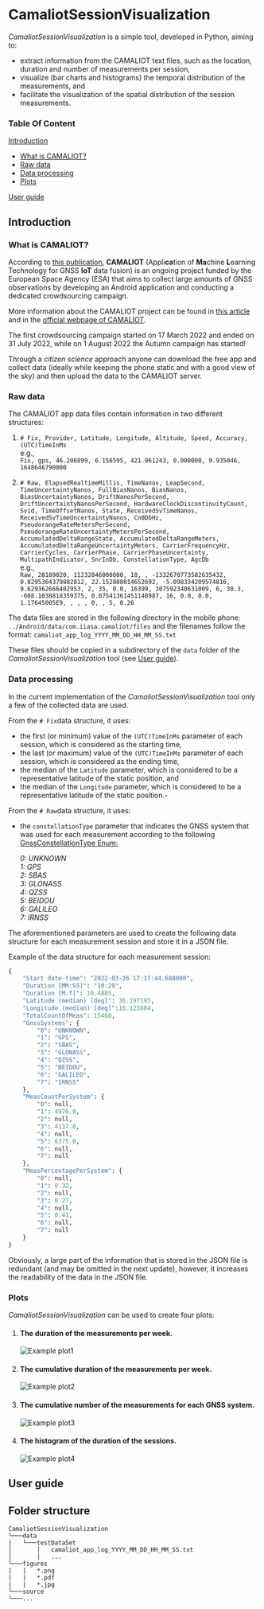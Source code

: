 


# CamaliotSessionVisualization

  
*CamaliotSessionVisualization* is a simple tool, developed in Python, aiming to:

- extract information from the CAMALIOT text files, such as the location, duration and number of measurements per session,
- visualize (bar charts and histograms) the temporal distribution of the measurements, and
- facilitate the visualization of the spatial distribution of the session measurements.


### Table Of Content

[Introduction](#introduction)

- [What is CAMALIOT?](#what-is-camaliot)
- [Raw data](#raw-data)
- [Data processing](#data-processing)
- [Plots](#plots)
 
[User guide](#user-guide)


## Introduction

### What is CAMALIOT?

According to [this publication][Publication1], **CAMALIOT** (Appli**ca**tion of **Ma**chine **L**earning Technology for GNSS **IoT** data fusion) is an ongoing project funded by the European Space Agency (ESA) that aims to collect large amounts of GNSS observations by developing an Android application and conducting a dedicated crowdsourcing campaign.

More information about the CAMALIOT project can be found in [this article][ETHZ news] and in the [official webpage of CAMALIOT][CAMALIOT.org].

The first crowdsourcing campaign started on 17 March 2022 and ended on 31 July 2022, while on 1 August 2022 the Autumn campaign has started!

Through a *citizen science* approach anyone can download the free app and collect data (ideally while keeping the phone static and with a good view of the sky) and then upload the data to the CAMALIOT server.

### Raw data

The CAMALIOT app data files contain information in two different structures:
1. ```# Fix, Provider, Latitude, Longitude, Altitude, Speed, Accuracy, (UTC)TimeInMs```\
e.g.,\
```Fix, gps, 46.206899, 6.156595, 421.961243, 0.000000, 9.935046, 1648646790000```
  
2. ```# Raw, ElapsedRealtimeMillis, TimeNanos, LeapSecond, TimeUncertaintyNanos, FullBiasNanos, BiasNanos, BiasUncertaintyNanos, DriftNanosPerSecond, DriftUncertaintyNanosPerSecond, HardwareClockDiscontinuityCount, Svid, TimeOffsetNanos, State, ReceivedSvTimeNanos, ReceivedSvTimeUncertaintyNanos, Cn0DbHz, PseudorangeRateMetersPerSecond, PseudorangeRateUncertaintyMetersPerSecond, AccumulatedDeltaRangeState, AccumulatedDeltaRangeMeters, AccumulatedDeltaRangeUncertaintyMeters, CarrierFrequencyHz, CarrierCycles, CarrierPhase, CarrierPhaseUncertainty, MultipathIndicator, SnrInDb, ConstellationType, AgcDb```\
e.g.,\
```Raw, 28189020, 11232846000000, 18, , -1332670773582635432, 0.8295364379882812, 22.152808014652692, -5.098334209574816, 9.629362666402953, 2, 35, 0.0, 16399, 307592340631009, 6, 30.3, -608.1038818359375, 0.07541361451148987, 16, 0.0, 0.0, 1.17645005E9, , , , 0, , 5, 0.26```

The data files are stored in the following directory in the mobile phone: ```../Android/data/com.iiasa.camaliot/files``` and the filenames follow the format: ```camaliot_app_log_YYYY_MM_DD_HH_MM_SS.txt```

These files should be copied in a subdirectory of the ```data``` folder of the *CamaliotSessionVisualization* tool (see [User guide](#user-guide)).

### Data processing

In the current implementation of the *CamaliotSessionVisualization* tool only a few of the collected data are used.

From the `# Fix`data structure, it uses:
- the first (or minimum) value of the `(UTC)TimeInMs` parameter of each session, which is considered as the starting time,
- the last (or maximum) value of the `(UTC)TimeInMs` parameter of each session, which is considered as the ending time,
- the median of the `Latitude` parameter, which is considered to be a representative latitude of the static position, and
- the median of the `Longitude` parameter, which is considered to be a representative latitude of the static position.- 

From the `# Raw`data structure, it uses:
- the `constellationType` parameter that indicates the GNSS system that was used for each measurement according to the following [GnssConstellationType Enum:][GnssConstellationType Enum]
	
	*0: UNKNOWN\
	1: GPS\
	2: SBAS\
	3: GLONASS\
	4: QZSS\
	5: BEIDOU\
	6: GALILEO\
	7: IRNSS*

The aforementioned parameters are used to create the following data structure for each measurement session and store it in a JSON file.

Example of the data structure for each measurement session:
```python
{
    "Start date-time": "2022-03-26 17:17:44.688000",
    "Duration [MM:SS]": "10:29",
    "Duration [M.f]": 10.4885,
    "Latitude (median) [deg]": 36.197195,
    "Longitude (median) [deg]":16.123804,
    "TotalCountOfMeas": 15468,
    "GnssSystems": {
        "0": "UNKNOWN",
        "1": "GPS",
        "2": "SBAS",
        "3": "GLONASS",
        "4": "QZSS",
        "5": "BEIDOU",
        "6": "GALILEO",
        "7": "IRNSS"
    },
    "MeasCountPerSystem": {
        "0": null,
        "1": 4976.0,
        "2": null,
        "3": 4117.0,
        "4": null,
        "5": 6375.0,
        "6": null,
        "7": null
    },
    "MeasPercentagePerSystem": {
        "0": null,
        "1": 0.32,
        "2": null,
        "3": 0.27,
        "4": null,
        "5": 0.41,
        "6": null,
        "7": null
    }
}
```
Obviously, a large part of the information that is stored in the JSON file is redundant (and may be omitted in the next update), however, it increases the readability of the data in the JSON file.
  

### Plots

*CamaliotSessionVisualization* can be used to create four plots:

1. #### The duration of the measurements per week.
	![Example plot1][plot1]

2. #### The cumulative duration of the measurements per week.
	![Example plot2][plot2]

3. #### The cumulative number of the measurements for each GNSS system.
	![Example plot3][plot3]
	
4. #### The histogram of the duration of the sessions. 
	![Example plot4][plot4]
	

## User guide

  






[Publication1]: https://pure.iiasa.ac.at/id/eprint/18035/
  
[ETHZ news]: https://baug.ethz.ch/en/news-and-events/news/2022/03/use-your-cellphone-to-improve-weather-forecasts.html?fbclid=IwAR1IKgfewtl94-H9P2ONsSXzvFw-rgzQ6gFAOD9mFa0elU9u0yCeCZrxzus

[CAMALIOT.org]: https://www.camaliot.org/
  
[GnssConstellationType Enum]: https://docs.microsoft.com/en-us/dotnet/api/android.locations.gnssconstellationtype?view=xamarin-android-sdk-12

[plot1]: https://github.com/vvlachak/CamaliotSessionVisualization/blob/main/figures/testDataSet_MeasDurationPerWeek.jpg
[plot2]: https://github.com/vvlachak/CamaliotSessionVisualization/blob/main/figures/testDataSet_CumulativeMeasDuration.jpg
[plot3]: https://github.com/vvlachak/CamaliotSessionVisualization/blob/main/figures/testDataSet_MeasCountPerWeek.jpg
[plot4]: https://github.com/vvlachak/CamaliotSessionVisualization/blob/main/figures/testDataSet_DurationHistogram.jpg
  

  
  
  
  
  
  
  
  

## Folder structure
```
CamaliotSessionVisualization
└───data
|   └───testDataSet
│       │   camaliot_app_log_YYYY_MM_DD_HH_MM_SS.txt
│       |   ...
└───figures
|   |   *.png
|   |   *.pdf
|   |   *.jpg
└───source
└───...
```

  
  
  
  
  
  